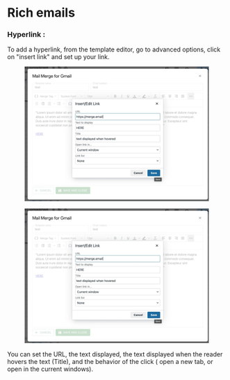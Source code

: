 # Rich emails

### Hyperlink :

To add a hyperlink, from the template editor, go to advanced options, click on "insert link" and set up your link.

<div>

<figure><img src="../.gitbook/assets/insert image step 2.webp" alt=""><figcaption></figcaption></figure>

 

<figure><img src="../.gitbook/assets/insert image step 2.webp" alt=""><figcaption></figcaption></figure>

</div>

You can set the URL, the text displayed, the text displayed when the reader hovers the text (Title), and the behavior of the click ( open a new tab, or open in the current windows).

